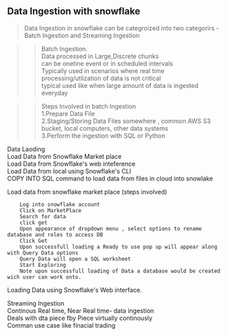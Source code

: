 ## Data Ingestion with snowflake 

> Data Ingestion in snowflake can be categroized into two categorirs -Batch Ingestion and Streaming Ingestion

>> Batch Ingestion.   
            Data processed in Large,Discrete chunks    
            can be onetine event or in scheduled intervals    
            Typically used in scenarios where real time processing/utlization of data is not critical    
            typical used like  when large amount of data is ingested everyday     
    
>> Steps Involved in batch Ingestion  
        1.Prepare Data File  
        2.Staging/Storing Data Files somewhere , common AWS S3 bucket, local computers, other data systems  
        3.Perform the ingestion with SQL or Python  
        
  Data Laoding    
       Load Data from Snowflake Market place  
       Load Data from Snowflake's web inteference  
       Load Data from local using Snowflake's CLI  
       COPY INTO SQL command to load data from files in cloud into snowlake  


Load data from snowflake market place (steps involved)

        Log into snowflake account
        Click on MarketPlace 
        Search for data
        click get
        Upon appearance of dropdown menu , select options to rename database and roles to access DB
        Click Get
        Upon successfull loading a Ready to use pop up will appear along with Query Data options
        Query Data will open a SQL worksheet 
        Start Exploring 
        Note upon successfull loading of Data a database would be created  wich user can work onto.
        
Loading Data using Snowflake's Web interface.










Streaming Ingestion  
    Continous Real time, Near Real time- data ingestion  
    Deals with dta piece fby Piece virtually continously  
    Comman use case  like finacial trading  
    
